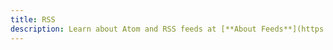 ```yaml
---
title: RSS
description: Learn about Atom and RSS feeds at [**About Feeds**](https://aboutfeeds.com/).
---
```


